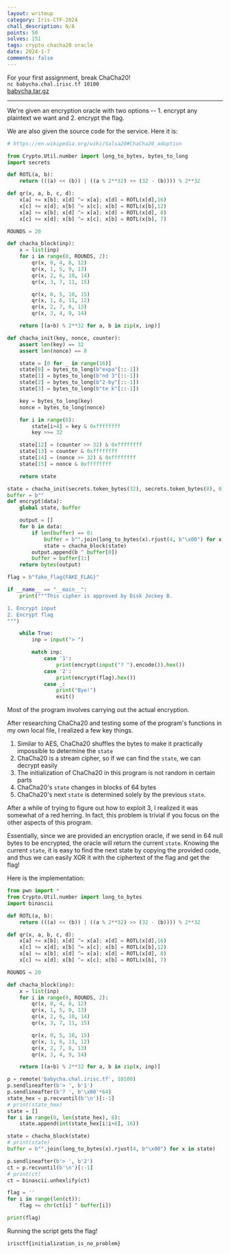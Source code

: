 ```yaml
---
layout: writeup
category: Iris-CTF-2024
chall_description: N/A
points: 50
solves: 151
tags: crypto chacha20 oracle
date: 2024-1-7
comments: false
---
```


For your first assignment, break ChaCha20!  
`nc babycha.chal.irisc.tf 10100`  
[babycha.tar.gz](https://github.com/Nightxade/ctf-writeups/blob/master/assets/CTFs/Iris-CTF-2024/babycha.tar.gz)  

---

We're given an encryption oracle with two options -- 1. encrypt any plaintext we want and 2. encrypt the flag.  

We are also given the source code for the service. Here it is:  

```py
# https://en.wikipedia.org/wiki/Salsa20#ChaCha20_adoption

from Crypto.Util.number import long_to_bytes, bytes_to_long
import secrets

def ROTL(a, b):
    return (((a) << (b)) | ((a % 2**32) >> (32 - (b)))) % 2**32

def qr(x, a, b, c, d):
    x[a] += x[b]; x[d] ^= x[a]; x[d] = ROTL(x[d],16)
    x[c] += x[d]; x[b] ^= x[c]; x[b] = ROTL(x[b],12)
    x[a] += x[b]; x[d] ^= x[a]; x[d] = ROTL(x[d], 8)
    x[c] += x[d]; x[b] ^= x[c]; x[b] = ROTL(x[b], 7)

ROUNDS = 20

def chacha_block(inp):
    x = list(inp)
    for i in range(0, ROUNDS, 2):
        qr(x, 0, 4, 8, 12)
        qr(x, 1, 5, 9, 13)
        qr(x, 2, 6, 10, 14)
        qr(x, 3, 7, 11, 15)

        qr(x, 0, 5, 10, 15)
        qr(x, 1, 6, 11, 12)
        qr(x, 2, 7, 8, 13)
        qr(x, 3, 4, 9, 14)

    return [(a+b) % 2**32 for a, b in zip(x, inp)]

def chacha_init(key, nonce, counter):
    assert len(key) == 32
    assert len(nonce) == 8

    state = [0 for _ in range(16)]
    state[0] = bytes_to_long(b"expa"[::-1])
    state[1] = bytes_to_long(b"nd 3"[::-1])
    state[2] = bytes_to_long(b"2-by"[::-1])
    state[3] = bytes_to_long(b"te k"[::-1])

    key = bytes_to_long(key)
    nonce = bytes_to_long(nonce)

    for i in range(8):
        state[i+4] = key & 0xffffffff
        key >>= 32

    state[12] = (counter >> 32) & 0xffffffff
    state[13] = counter & 0xffffffff
    state[14] = (nonce >> 32) & 0xffffffff
    state[15] = nonce & 0xffffffff

    return state

state = chacha_init(secrets.token_bytes(32), secrets.token_bytes(8), 0)
buffer = b""
def encrypt(data):
    global state, buffer

    output = []
    for b in data:
        if len(buffer) == 0:
            buffer = b"".join(long_to_bytes(x).rjust(4, b"\x00") for x in state)
            state = chacha_block(state)
        output.append(b ^ buffer[0])
        buffer = buffer[1:]
    return bytes(output)

flag = b"fake_flag{FAKE_FLAG}"

if __name__ == "__main__":
    print("""This cipher is approved by Disk Jockey B.

1. Encrypt input
2. Encrypt flag
""")

    while True:
        inp = input("> ")

        match inp:
            case '1':
                print(encrypt(input("? ").encode()).hex())
            case '2':
                print(encrypt(flag).hex())
            case _:
                print("Bye!")
                exit()
```

Most of the program involves carrying out the actual encryption.  

After researching ChaCha20 and testing some of the program's functions in my own local file, I realized a few key things.

1. Similar to AES, ChaCha20 shuffles the bytes to make it practically impossible to determine the `state`
2. ChaCha20 is a stream cipher, so if we can find the `state`, we can decrypt easily
3. The initialization of ChaCha20 in this program is not random in certain parts
4. ChaCha20's `state` changes in blocks of 64 bytes
5. ChaCha20's next `state` is determined solely by the previous `state`.

After a while of trying to figure out how to exploit 3, I realized it was somewhat of a red herring. In fact, this problem is trivial if you focus on the other aspects of this program.  

Essentially, since we are provided an encryption oracle, if we send in 64 null bytes to be encrypted, the oracle will return the current `state`. Knowing the current `state`, it is easy to find the next state by copying the provided code, and thus we can easily XOR it with the ciphertext of the flag and get the flag!  

Here is the implementation:  

```py
from pwn import *
from Crypto.Util.number import long_to_bytes
import binascii

def ROTL(a, b):
    return (((a) << (b)) | ((a % 2**32) >> (32 - (b)))) % 2**32

def qr(x, a, b, c, d):
    x[a] += x[b]; x[d] ^= x[a]; x[d] = ROTL(x[d],16)
    x[c] += x[d]; x[b] ^= x[c]; x[b] = ROTL(x[b],12)
    x[a] += x[b]; x[d] ^= x[a]; x[d] = ROTL(x[d], 8)
    x[c] += x[d]; x[b] ^= x[c]; x[b] = ROTL(x[b], 7)

ROUNDS = 20

def chacha_block(inp):
    x = list(inp)
    for i in range(0, ROUNDS, 2):
        qr(x, 0, 4, 8, 12)
        qr(x, 1, 5, 9, 13)
        qr(x, 2, 6, 10, 14)
        qr(x, 3, 7, 11, 15)

        qr(x, 0, 5, 10, 15)
        qr(x, 1, 6, 11, 12)
        qr(x, 2, 7, 8, 13)
        qr(x, 3, 4, 9, 14)

    return [(a+b) % 2**32 for a, b in zip(x, inp)]

p = remote('babycha.chal.irisc.tf', 10100)
p.sendlineafter(b'> ', b'1')
p.sendlineafter(b'? ', b'\x00'*64)
state_hex = p.recvuntil(b'\n')[:-1]
# print(state_hex)
state = []
for i in range(0, len(state_hex), 8):
    state.append(int(state_hex[i:i+8], 16))

state = chacha_block(state)
# print(state)
buffer = b"".join(long_to_bytes(x).rjust(4, b"\x00") for x in state)

p.sendlineafter(b'> ', b'2')
ct = p.recvuntil(b'\n')[:-1]
# print(ct)
ct = binascii.unhexlify(ct)

flag = ''
for i in range(len(ct)):
    flag += chr(ct[i] ^ buffer[i])

print(flag)
```

Running the script gets the flag!  

    irisctf{initialization_is_no_problem}